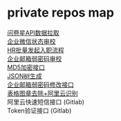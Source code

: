# private repos map  
[问卷星API数据拉取](https://github.com/nenevva/wjx)  
[企业微信状态审校](https://github.com/nenevva/WeComRevise)  
[HR批量发起入职流程](https://github.com/nenevva/HREntry)  
[企业邮箱弱密码审校](https://github.com/nenevva/exmail)  
[MD5加密接口](https://github.com/nenevva/Encrypt2MD5)  
[JSON树生成](https://github.com/nenevva/table2json)  
[企业邮箱弱密码修改接口](https://github.com/nenevva/ExmailStrongPassword)  
[表格图章去除+阿里云识别](https://github.com/nenevva/AliyunOCR)  
阿里云快速短信接口 (Gitlab)  
Token验证接口 (Gitlab)
